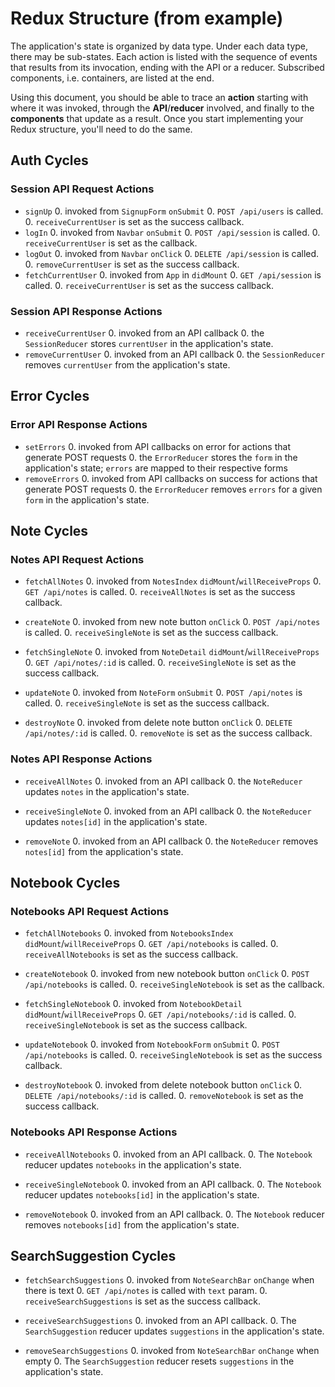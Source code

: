 # Redux Structure (from example)

The application's state is organized by data type. Under each data type, there
may be sub-states. Each action is listed with the sequence of events that
results from its invocation, ending with the API or a reducer. Subscribed
components, i.e. containers, are listed at the end.

Using this document, you should be able to trace an **action** starting with
where it was invoked, through the **API**/**reducer** involved, and finally to
the **components** that update as a result. Once you start implementing your
Redux structure, you'll need to do the same.

## Auth Cycles

### Session API Request Actions

* `signUp`
  0. invoked from `SignupForm` `onSubmit`
  0. `POST /api/users` is called.
  0. `receiveCurrentUser` is set as the success callback.
* `logIn`
  0. invoked from `Navbar` `onSubmit`
  0. `POST /api/session` is called.
  0. `receiveCurrentUser` is set as the callback.
* `logOut`
  0. invoked from `Navbar` `onClick`
  0. `DELETE /api/session` is called.
  0. `removeCurrentUser` is set as the success callback.
* `fetchCurrentUser`
  0. invoked from `App` in `didMount`
  0. `GET /api/session` is called.
  0. `receiveCurrentUser` is set as the success callback.

### Session API Response Actions

* `receiveCurrentUser`
  0. invoked from an API callback
  0. the `SessionReducer` stores `currentUser` in the application's state.
* `removeCurrentUser`
  0. invoked from an API callback
  0. the `SessionReducer` removes `currentUser` from the application's state.

## Error Cycles

### Error API Response Actions
* `setErrors`
  0. invoked from API callbacks on error for actions that generate POST requests
  0. the `ErrorReducer` stores the `form` in the application's state; `errors` are mapped to their respective forms
* `removeErrors`
  0. invoked from API callbacks on success for actions that generate POST requests
  0. the `ErrorReducer` removes `errors` for a given `form` in the application's state.

## Note Cycles

### Notes API Request Actions

* `fetchAllNotes`
  0. invoked from `NotesIndex` `didMount`/`willReceiveProps`
  0. `GET /api/notes` is called.
  0. `receiveAllNotes` is set as the success callback.

* `createNote`
  0. invoked from new note button `onClick`
  0. `POST /api/notes` is called.
  0. `receiveSingleNote` is set as the success callback.

* `fetchSingleNote`
  0. invoked from `NoteDetail` `didMount`/`willReceiveProps`
  0. `GET /api/notes/:id` is called.
  0. `receiveSingleNote` is set as the success callback.

* `updateNote`
  0. invoked from `NoteForm` `onSubmit`
  0. `POST /api/notes` is called.
  0. `receiveSingleNote` is set as the success callback.

* `destroyNote`
  0. invoked from delete note button `onClick`
  0. `DELETE /api/notes/:id` is called.
  0. `removeNote` is set as the success callback.

### Notes API Response Actions

* `receiveAllNotes`
  0. invoked from an API callback
  0. the `NoteReducer` updates `notes` in the application's state.

* `receiveSingleNote`
  0. invoked from an API callback
  0. the `NoteReducer` updates `notes[id]` in the application's state.

* `removeNote`
  0. invoked from an API callback
  0. the `NoteReducer` removes `notes[id]` from the application's state.

## Notebook Cycles

### Notebooks API Request Actions

* `fetchAllNotebooks`
  0. invoked from `NotebooksIndex` `didMount`/`willReceiveProps`
  0. `GET /api/notebooks` is called.
  0. `receiveAllNotebooks` is set as the success callback.

* `createNotebook`
  0. invoked from new notebook button `onClick`
  0. `POST /api/notebooks` is called.
  0. `receiveSingleNotebook` is set as the callback.

* `fetchSingleNotebook`
  0. invoked from `NotebookDetail` `didMount`/`willReceiveProps`
  0. `GET /api/notebooks/:id` is called.
  0. `receiveSingleNotebook` is set as the success callback.

* `updateNotebook`
  0. invoked from `NotebookForm` `onSubmit`
  0. `POST /api/notebooks` is called.
  0. `receiveSingleNotebook` is set as the success callback.

* `destroyNotebook`
  0. invoked from delete notebook button `onClick`
  0. `DELETE /api/notebooks/:id` is called.
  0. `removeNotebook` is set as the success callback.

### Notebooks API Response Actions

* `receiveAllNotebooks`
  0. invoked from an API callback.
  0. The `Notebook` reducer updates `notebooks` in the application's state.

* `receiveSingleNotebook`
  0. invoked from an API callback.
  0. The `Notebook` reducer updates `notebooks[id]` in the application's state.

* `removeNotebook`
  0. invoked from an API callback.
  0. The `Notebook` reducer removes `notebooks[id]` from the application's state.

## SearchSuggestion Cycles

* `fetchSearchSuggestions`
  0. invoked from `NoteSearchBar` `onChange` when there is text
  0. `GET /api/notes` is called with `text` param.
  0. `receiveSearchSuggestions` is set as the success callback.

* `receiveSearchSuggestions`
  0. invoked from an API callback.
  0. The `SearchSuggestion` reducer updates `suggestions` in the application's state.

* `removeSearchSuggestions`
  0. invoked from `NoteSearchBar` `onChange` when empty
  0. The `SearchSuggestion` reducer resets `suggestions` in the application's state.
